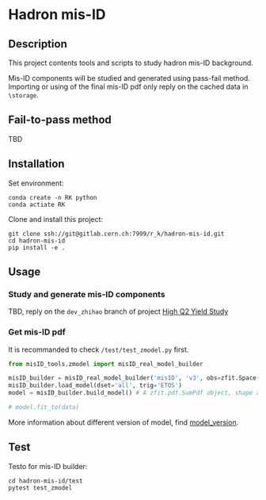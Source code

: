 # Hadron mis-ID

## Description

This project contents tools and scripts to study hadron mis-ID background. 

Mis-ID components will be studied and generated using pass-fail method. Importing or using of the final mis-ID pdf only reply on the cached data in `\storage`.

## Fail-to-pass method

TBD

## Installation

Set environment:

```shell
conda create -n RK python
conda actiate RK
```

Clone and install this project:

```shell
git clone ssh://git@gitlab.cern.ch:7999/r_k/hadron-mis-id.git
cd hadron-mis-id
pip install -e .
```

## Usage

### Study and generate mis-ID components

TBD, reply on the `dev_zhihao` branch of project [High Q2 Yield Study](https://gitlab.cern.ch/r_k/high_q2_yield_study/-/tree/dev_zhihao?ref_type=heads)

### Get mis-ID pdf

It is recommanded to check `/test/test_zmodel.py` first.

```python
from misID_tools.zmodel import misID_real_model_builder

misID_builder = misID_real_model_builder('misID', 'v3', obs=zfit.Space('B_M', limits=(4500, 6500)), preffix='all_ETOS')
misID_builder.load_model(dset='all', trig='ETOS')
model = misID_builder.build_model() # A zfit.pdf.SumPdf object, shape and yield are fixed

# model.fit_to(data)
```

More information about different version of model, find [model_version](./misID_data/model/README.md).

## Test

Testo for mis-ID builder:

```shell
cd hadron-mis-id/test
pytest test_zmodel
```
